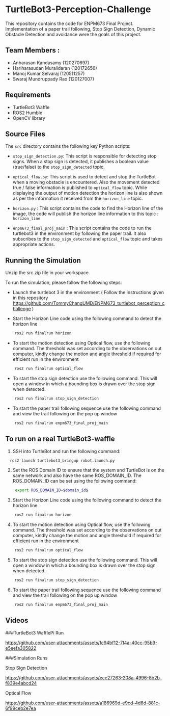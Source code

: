 # TurtleBot3-Perception-Challenge
This repository contains the code for ENPM673 Final Project. Implementation of a paper trail following, Stop Sign Detection, Dynamic Obstacle Detection and avoidance were the goals of this project. 

## Team Members : 

- Anbarasan Kandasamy (120270697) 
- Hariharasudan Muralidaran (120172656)
- Manoj Kumar Selvaraj (120511257)
- Swaraj Mundruppady Rao (120127007)

## Requirements 
-  TurtleBot3 Waffle
-  ROS2 Humble
-  OpenCV library

## Source Files

The `src` directory contains the following key Python scripts:

- `stop_sign_detection.py`: This script is responsible for detecting stop signs. When a stop sign is detected, it publishes a boolean value (true/false) to the `stop_sign_detected` topic.

- `optical_flow.py`: This script is used to detect and stop the TurtleBot when a moving obstacle is encountered. Also the movement detected true / false information is published to `optical_flow` topic. While displaying the output of motion detection the horizon line is also shown as per the information it received from the `horizon_line` topic.

- `horizon.py` : This script contains the code to find the Horizon line of the image, the code will publish the horizon line information to this topic : `horizon_line`

- `enpm673_final_proj_main` : This script contains the code to run the turtlebot3 in the environment by following the paper trail. It also subscribes to the `stop_sign_detected` and `optical_flow` topic and takes appropriate actions.


## Running the Simulation

Unzip the src.zip file in your workspace

To run the simulation, please follow the following steps:

- Launch the turtlebot 3 in the environment ( Follow the instructions given in this repository https://github.com/TommyChangUMD/ENPM673_turtlebot_perception_challenge )

- Start the Horizon Line code using the following command to detect the horizon line

```bash
    ros2 run finalrun horizon
```
- To start the motion detection using Optical flow, use the following command. The threshold was set according to the observations on out computer, kindly change the motion and angle threshold if required for efficient run in the environment

```bash 
    ros2 run finalrun optical_flow 
```

- To start the stop sign detection use the following command. This will open a window in which a bounding box is drawn over the stop sign when detected.

```bash
    ros2 run finalrun stop_sign_detection
```

- To start the paper trail following sequence use the following command and view the trail following on the pop up window

```bash
    ros2 run finalrun enpm673_final_proj_main
```

## To run on a real TurtleBot3-waffle

1. SSH into TurtleBot and run the following command:

  ```bash
    ros2 launch turtlebot3_bringup robot.launch.py
  ```
2. Set the ROS Domain ID to ensure that the system and TurtleBot is on the same network and also have the same ROS_DOMAIN_ID. The ROS_DOMAIN_ID can be set using the following command:
   ```bash
    export ROS_DOMAIN_ID=$domain_id$
   ```

3. Start the Horizon Line code using the following command to detect the horizon line

```bash
    ros2 run finalrun horizon
```
4. To start the motion detection using Optical flow, use the following command. The threshold was set according to the observations on out computer, kindly change the motion and angle threshold if required for efficient run in the environment

```bash 
    ros2 run finalrun optical_flow 
```

5. To start the stop sign detection use the following command. This will open a window in which a bounding box is drawn over the stop sign when detected.

```bash
    ros2 run finalrun stop_sign_detection
```

6. To start the paper trail following sequence use the following command and view the trail following on the pop up window

```bash
    ros2 run finalrun enpm673_final_proj_main
```


## Videos

###TurtleBot3 WafflePi Run 

https://github.com/user-attachments/assets/fc94bf12-7f4a-40cc-95b9-e5eefa305822

###Simulation Runs 

Stop Sign Detection 



https://github.com/user-attachments/assets/ece27263-208a-4996-8b2b-f839e4abcd24


Optical Flow 


https://github.com/user-attachments/assets/a186969d-e9cd-4d6d-881c-6f99ceb2e7ea







 




